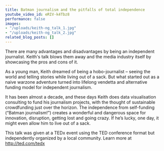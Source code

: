 ```yaml
---
title: Batman journalism and the pitfalls of total independence
youtube_video_id: eRIV-k4Tbz8
performance: false
images:
- "/uploads/keith-ng_talk_1.jpg"
- "/uploads/keith-ng_talk_2.jpg"
related_blog_posts: []
---
```


There are many advantages and disadvantages by being an independent journalist. Keith's talk blows them away and the media industry itself by showcasing the pros and cons of it.

As a young man, Keith dreamed of being a hobo-journalist – seeing the world and telling stories while living out of a sack. But what started out as a naive warzone adventure turned into lifelong vendetta and alternative funding model for independent journalism.

It has been almost a decade, and these days Keith does data visualisation consulting to fund his journalism projects, with the thought of sustainable crowdfunding just over the horizon. The independence from self-funding (“Batman journalism!”) creates a wonderful and dangerous space for innovation, disruption, getting lost and going crazy. If he’s lucky, one day, it might even allow him to live out of a sack.

This talk was given at a TEDx event using the TED conference format but independently organized by a local community. Learn more at http://ted.com/tedx

